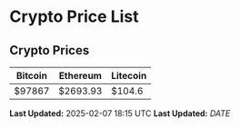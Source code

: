 # Crypto Price List

## Crypto Prices
| Bitcoin | Ethereum | Litecoin |
| ------- | -------- | -------- |
| $97867 | $2693.93 | $104.6 |
**Last Updated:** 2025-02-07 18:15 UTC
**Last Updated:** $DATE$
